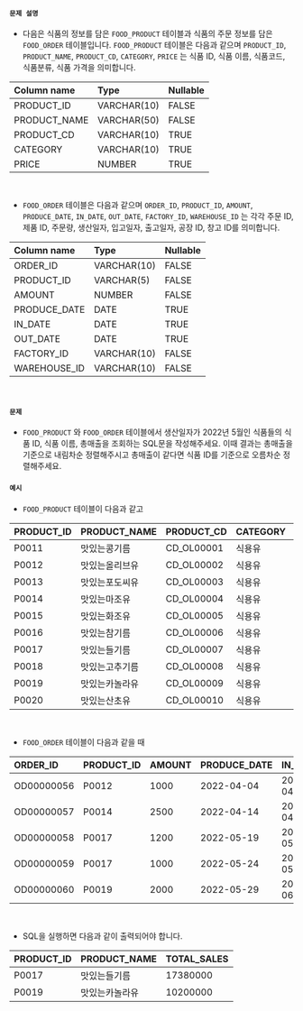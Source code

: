 #### `문제 설명`

- 다음은 식품의 정보를 담은 `FOOD_PRODUCT` 테이블과 식품의 주문 정보를 담은 `FOOD_ORDER` 테이블입니다. `FOOD_PRODUCT` 테이블은 다음과 같으며 `PRODUCT_ID`, `PRODUCT_NAME`, `PRODUCT_CD`, `CATEGORY`, `PRICE` 는 식품 ID, 식품 이름, 식품코드, 식품분류, 식품 가격을 의미합니다.

|Column name|Type|Nullable|
|:--|:--|:--|
|PRODUCT_ID|VARCHAR(10)|FALSE|
|PRODUCT_NAME|VARCHAR(50)|FALSE|
|PRODUCT_CD|VARCHAR(10)|TRUE|
|CATEGORY|VARCHAR(10)|TRUE|
|PRICE|NUMBER|TRUE|
<br>

- `FOOD_ORDER` 테이블은 다음과 같으며 `ORDER_ID`, `PRODUCT_ID`, `AMOUNT`, `PRODUCE_DATE`, `IN_DATE`, `OUT_DATE`, `FACTORY_ID`, `WAREHOUSE_ID` 는 각각 주문 ID, 제품 ID, 주문량, 생산일자, 입고일자, 출고일자, 공장 ID, 창고 ID를 의미합니다.

|Column name|Type|Nullable|
|:--|:--|:--|
|ORDER_ID|VARCHAR(10)|FALSE|
|PRODUCT_ID|VARCHAR(5)|FALSE|
|AMOUNT|NUMBER|FALSE|
|PRODUCE_DATE|DATE|TRUE|
|IN_DATE|DATE|TRUE|
|OUT_DATE|DATE|TRUE|
|FACTORY_ID|VARCHAR(10)|FALSE|
|WAREHOUSE_ID|VARCHAR(10)|FALSE|
<br>

#### `문제`

- `FOOD_PRODUCT` 와 `FOOD_ORDER` 테이블에서 생산일자가 2022년 5월인 식품들의 식품 ID, 식품 이름, 총매출을 조회하는 SQL문을 작성해주세요. 이때 결과는 총매출을 기준으로 내림차순 정렬해주시고 총매출이 같다면 식품 ID를 기준으로 오름차순 정렬해주세요.

#### `예시`

- `FOOD_PRODUCT` 테이블이 다음과 같고

|PRODUCT_ID|PRODUCT_NAME|PRODUCT_CD|CATEGORY|PRICE|
|:--|:--|:--|:--|:--|
|P0011|맛있는콩기름|CD_OL00001|식용유|4880|
|P0012|맛있는올리브유|CD_OL00002|식용유|7200|
|P0013|맛있는포도씨유|CD_OL00003|식용유|5950|
|P0014|맛있는마조유|CD_OL00004|식용유|8950|
|P0015|맛있는화조유|CD_OL00005|식용유|8800|
|P0016|맛있는참기름|CD_OL00006|식용유|7100|
|P0017|맛있는들기름|CD_OL00007|식용유|7900|
|P0018|맛있는고추기름|CD_OL00008|식용유|6100|
|P0019|맛있는카놀라유|CD_OL00009|식용유|5100|
|P0020|맛있는산초유|CD_OL00010|식용유|6500|
<br>

- `FOOD_ORDER` 테이블이 다음과 같을 때

|ORDER_ID|PRODUCT_ID|AMOUNT|PRODUCE_DATE|IN_DATE|OUT_DATE|FACTORY_ID|WAREHOUSE_ID|
|:--|:--|:--|:--|:--|:--|:--|:--|
|OD00000056|P0012|1000|2022-04-04|2022-04-21|2022-04-25|FT19980002|WH0032|
|OD00000057|P0014|2500|2022-04-14|2022-04-27|2022-05-01|FT19980002|WH0033|
|OD00000058|P0017|1200|2022-05-19|2022-05-28|2022-05-28|FT20070002|WH0033|
|OD00000059|P0017|1000|2022-05-24|2022-05-30|2022-05-30|FT20070002|WH0038|
|OD00000060|P0019|2000|2022-05-29|2022-06-08|2022-06-08|FT20070002|WH0035|
<br>

- SQL을 실행하면 다음과 같이 출력되어야 합니다.

|PRODUCT_ID|PRODUCT_NAME|TOTAL_SALES|
|:--|:--|:--|
|P0017|맛있는들기름|17380000|
|P0019|맛있는카놀라유|10200000|
<br>